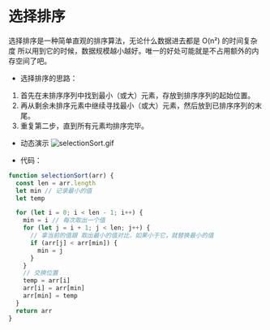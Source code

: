 # 选择排序

选择排序是一种简单直观的排序算法，无论什么数据进去都是 O(n²) 的时间复杂度
所以用到它的时候，数据规模越小越好。唯一的好处可能就是不占用额外的内存空间了吧。

- 选择排序的思路：
1. 首先在未排序序列中找到最小（或大）元素，存放到排序序列的起始位置。
2. 再从剩余未排序元素中继续寻找最小（或大）元素，然后放到已排序序列的末尾。
3. 重复第二步，直到所有元素均排序完毕。

- 动态演示
![selectionSort.gif](https://upload-images.jianshu.io/upload_images/13129256-d66a91dcbc4d5cf0.gif?imageMogr2/auto-orient/strip)

- 代码：
```js
function selectionSort(arr) {
  const len = arr.length
  let min // 记录最小的值
  let temp

  for (let i = 0; i < len - 1; i++) {
    min = i // 每次取出一个值
    for (let j = i + 1; j < len; j++) {
      // 拿当前的值跟 取出最小的值对比，如果小于它，就替换最小的值
      if (arr[j] < arr[min]) {
        min = j
      }
    }
    // 交换位置
    temp = arr[i]
    arr[i] = arr[min]
    arr[min] = temp      
  }
  return arr
}
```
